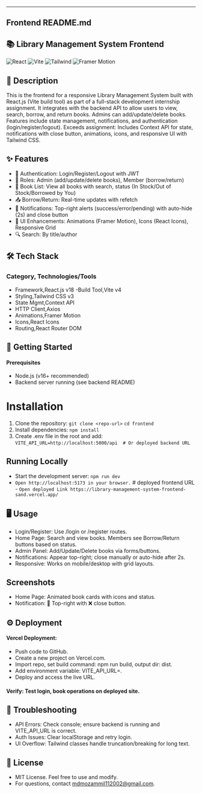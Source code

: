 ---
## Frontend README.md

## 📚 Library Management System Frontend
<img src="https://img.shields.io/badge/React-v18-blue" alt="React"> <img src="https://img.shields.io/badge/Vite-v4-purple" alt="Vite"> <img src="https://img.shields.io/badge/TailwindCSS-v3-teal" alt="Tailwind"> <img src="https://img.shields.io/badge/Framer_Motion-Animations-pink" alt="Framer Motion">

## 📖 Description
This is the frontend for a responsive Library Management System built with React.js (Vite build tool) as part of a full-stack development internship assignment. It integrates with the backend API to allow users to view, search, borrow, and return books. Admins can add/update/delete books. Features include state management, notifications, and authentication (login/register/logout).
Exceeds assignment: Includes Context API for state, notifications with close button, animations, icons, and responsive UI with Tailwind CSS.

## ✨ Features

- 🔐 Authentication: Login/Register/Logout with JWT
- 👥 Roles: Admin (add/update/delete books), Member (borrow/return)
- 📖 Book List: View all books with search, status (In Stock/Out of Stock/Borrowed by You)
- 📤 Borrow/Return: Real-time updates with refetch
- 🔔 Notifications: Top-right alerts (success/error/pending) with auto-hide (2s) and close button
- 🎨 UI Enhancements: Animations (Framer Motion), Icons (React Icons), Responsive Grid
- 🔍 Search: By title/author

## 🛠 Tech Stack
### Category, Technologies/Tools
- Framework,React.js v18
-Build Tool,Vite v4
- Styling,Tailwind CSS v3
- State Mgmt,Context API
- HTTP Client,Axios
- Animations,Framer Motion
- Icons,React Icons
- Routing,React Router DOM


## 🚀 Getting Started
#### Prerequisites

- Node.js (v16+ recommended)
- Backend server running (see backend README)

# Installation
1. Clone the repository:
`git clone <repo-url>`
`cd frontend`
2. Install dependencies:
`npm install`
3. Create .env file in the root and add:
`VITE_API_URL=http://localhost:5000/api  # Or deployed backend URL`

## Running Locally
- Start the development server:
`npm run dev`
- `Open http://localhost:5173 in your browser.` # deployed frontend URL - `Open deployed Link https://library-management-system-frontend-sand.vercel.app/`

## 🖥 Usage

- Login/Register: Use /login or /register routes.
- Home Page: Search and view books. Members see Borrow/Return buttons based on status.
- Admin Panel: Add/Update/Delete books via forms/buttons.
- Notifications: Appear top-right; close manually or auto-hide after 2s.
- Responsive: Works on mobile/desktop with grid layouts.

## Screenshots

- Home Page: Animated book cards with icons and status.
- Notification: 📢 Top-right with ❌ close button.

## ⚙️ Deployment

#### Vercel Deployment:

- Push code to GitHub.
- Create a new project on Vercel.com.
- Import repo, set build command: npm run build, output dir: dist.
- Add environment variable: VITE_API_URL=<backend-url>.
- Deploy and access the live URL.


#### Verify: Test login, book operations on deployed site.

## 🐛 Troubleshooting

- API Errors: Check console; ensure backend is running and VITE_API_URL is correct.
- Auth Issues: Clear localStorage and retry login.
- UI Overflow: Tailwind classes handle truncation/breaking for long text.

## 📝 License
- MIT License. Feel free to use and modify.
- For questions, contact [mdmozammil112002@gmail.com](mdmozammil112002@gmail.com).
